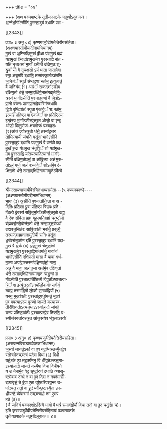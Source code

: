 +++
title = "०४"

+++
(अथ पञ्चमाष्टके तृतीयप्रपाठके चतुर्थोऽनुवाकः)।  
अ॒ग्नेर्भा॒गो॑ऽसीति॑ पु॒रस्ता॒दुय॑ दधाति यज्ञ -

[[2343]]

प्रपा० ३ अनु ०४) कृष्णयजुर्वेदीयतैत्तिरीयसंहिता।  
(अक्ष्णयास्तोमीयादीनामभिधानम्)  
मु॒खं वा अ॒ग्निर्य॑ज्ञमु॒खं दी॒क्षा य॑ज्ञमु॒खं ब्रह्म॑  
यज्ञमु॒खं त्रि॒वृद्य॑ज्ञमु॒खमे॒व पु॒रस्ता॒द्वि या॑त -  
यति नृ॒चक्ष॑सां भा॒गो॑ ऽसीति॑ दक्षिण॒तः शु॑-  
श्रु॒वाँ सो॒ वै नृ॒चक्ष॒सो ऽन्नं॑ धा॒ता जा॒तायै॒वा  
स्मा॒ अन्न॒मपि॑ दधाति॒ तत्मा॑ज्जा॒तोऽन्न॑मत्ति  
ज॒नित्र॑ँ स्पृ॒तँ स॑प्तद॒शः स्तोम॒ इत्या॒हान्नं॒  
वै ज॒नित्र॑म् (१) अन्न॑ँ सप्तद॒शोऽन्न॑मे॒व  
द॑क्षिण॒तो ध॑त्ते॒ तस्मा॒द्दक्षि॑णे॒नान्न॑मद्यते मि॒-  
त्रस्य॑ भा॒गो॑ऽसीति॑ प॒श्चात्प्रा॒णो वै मि॒त्रो॑ऽ-  
पा॒नो वरु॑णः प्राणापा॒नावे॒वास्मि॑न्दधाति  
दि॒वो वृ॒ष्टिर्वातः॑ स्पृ॒ता ए॑कवि॒ँ शः स्तोम॒  
इत्या॑ह प्रति॒ष्ठा वा ए॑कवि॒ँ शः प्रति॑ष्ठित्या॒  
इन्द्र॑स्य भा॒गो॑ऽसीत्यु॑त्तर॒त ओजो॒ वा इन्द्र॒  
ओजो॒ विष्णु॒रोजः॑ क्षत्रमोजः॑ पञ्चद॒शः  
(२)ओज॑ एवोत्त॑र॒तो ध॑त्ते॒ तस्मा॑दुत्तर  
तोभिप्रया॒यी ज॑यति॒ वसू॑नां भा॒गेऽसीति॑  
पु॒रस्ता॒दुप॑ दधाति यज्ञमु॒खं वै वस॑वो यज्ञ  
मु॒खँ रु॒द्रा य॑क्षमु॒खं च॑तुर्वि॒ँ शो यज्ञ॑मु॒ख-  
मे॒व पु॒रस्ता॒द्वि या॑तयत्यादि॒त्यानां॑ भा॒गो॑ऽ-  
सीति॑ दक्षिण॒तोऽन्नं॒ वा आ॑दि॒त्या अन्नं॑ म॒रु-  
तोऽन्नं॒ गर्भा॒ अन्नं॑ पञ्चवि॒ँ शोऽन्न॑मे॒व द॑-  
क्षिण॒तो ध॑त्ते॒ तस्मा॒द्दक्षि॑णे॒नान्न॑मद्य॒तेऽदि॑त्यै

[[2344]]

श्रीमत्सायणाचार्यविरचितभाष्यसमेता---(५ पञ्चमकाण्डे----  
(अक्ष्णयास्तोमीयदीनामभिधानम्)  
भा॒गः (३) अ॒सीति॑ प॒श्चात्प्र॑ति॒ष्ठा वा अ -  
दितिः प्रति॒ष्ठा पू॒षा प्र॑ति॒ष्ठा त्रि॑ण॒वः प्रति॑ -  
ष्ठित्यै दे॒वस्य॑ सवि॒तुर्भा॒गो॑ऽसीत्यु॑त्तर॒तो ब्रह्म॒  
वै दे॒वः स॑वि॒ता ब्रह्म॒ बृह॒स्पति॒ब्रह्म॑ चतुष्टो॒मो  
ब्र॑ह्मवर्च॒समे॒वोत्त॑र॒तो ध॑त्ते॒ तस्मा॒दुत्त॒रोऽर्धो  
ब्रह्मवर्च॒सित॑रः सावि॒त्रव॑ती भवति॒ प्रसू॑त्यै॒  
तस्मा॑द्ब्राह्म॒णाना॒मुदीची स॒निः प्रसू॑ता  
ध॒र्त्रश्च॑तुष्टोम इति॑ पु॒रस्ता॒दुप दधाति यज्ञ-  
मु॒खं वै ध॒र्त्रः (४) य॒ज्ञ॒मु॒खं च॑तुष्टो॒मो  
यज्ञमु॒खमे॒व पु॒रस्ता॒द्विया॑तयति॒ यावा॑नां  
भा॒गो॑ऽसीति॑ दक्षिण॒तो मासा॒ वै यावा॑ अर्ध-  
मा॒सा अया॑वा॒स्तस्मा॑द्दक्षि॒णावृ॑तो॒ मासा॒  
अन्नं॒ वै यावा॒ अन्नं॑ प्र॒जा अन्न॑मे॒व द॑क्षिण॒तो  
ध॑त्ते॒ तस्मा॒द्दक्षि॑णे॒नान्न॑मद्यत ऋभू॒णां भा॒  
गो॑ऽसीति॑ प॒श्चात्प्रति॑ष्ठित्यै विव॒र्तो॑ऽष्टाचत्वा-  
रि॒ँ श इत्यु॑त्तर॒तो॑ऽनयो॑र्लो॒कयोः॑ सवीर्य॒  
त्वाय॒ तस्मा॑दि॒मौ लो॒कौ स॒माव॑द्विर्यौ (५)  
यस्य॒ मुख्य॑वतीः पु॒रस्ता॑दुपधी॒यन्ते॒ मुख्य॑  
ए॒व मव॒त्याऽस्य॒ मुख्यो॑ जायते॒ यस्यान्न॑व-  
तीर्दक्षिण॒तोऽत्त्यन्न॒भाऽऽस्या॑न्ना॒दो जा॑यते॒  
यस्य प्रतिष्टा॒व॑तीः प॒श्चात्प्रत्ये॒व ति॑ष्ठति॒ य-  
स्यौज॑स्वतीरुत्तर॒त ओ॑ज॒स्व्ये॑व भ॑व॒त्याऽस्यौ॑

[[2345]]

प्रपा० ३ अनु० ४) कृष्णयजुर्वेदीयतैत्तिरीयसंहिता।  
(असपत्नविराडाख्येष्टकाभिधानम्)  
ज॒स्वी जायते॒ऽर्को वा ए॒ष यद॒ग्निस्तस्यै॒तदे॒व  
स्तो॒त्रमे॒तच्छ॒स्त्रं यदे॒षा वि॒धा (६) वि॒धी॒  
यते॒ऽर्क ए॒व तद॒र्क्य॑मनु॒ वि धी॑य॒तेऽत्त्यन्न॒मा-  
ऽस्या॑न्ना॒दो जा॑यते॒ यस्यै॒षा वि॒धा वि॑धी॒यते॒  
य उ॑ चैनामे॒वं वेद॒ सृष्टी॒रुप॑ दधाति यथासृ॒-  
ष्ट॒मेवाव॑ रुन्धे॒ न वा इ॒दं दिवा॒ न नक्त॑मासी॒-  
दव्या॑वृत्तं॒ ते दे॒वा ए॒ता व्यु॑ष्टरिपश्य॒न्ता उ-  
पा॑दधत॒ ततो॒ वा इ॒दं व्यौ॑च्छ॒द्यस्यै॒ता उ॑प-  
धी॒यन्ते॒ व्ये॑वास्मा॑ उच्छ॒त्यथो॒ तम॑ ए॒वाप॑  
हते (७)॥  
( वै ज॒नित्रं॑ पञ्चद॒शोऽदि॑त्यै भा॒गो वै ध॒र्त्र स॒माव॑द्वीर्यौ वि॒धा ततो॒ वा इ॒दं चतु॑र्दश च)।  
इति कृष्णयजुर्वेदीयतैत्तिरीयसंहितायां पञ्चमाष्टके  
तृतीयप्रपाठके चतुर्थोऽनुवाकः॥ ४॥
___________
